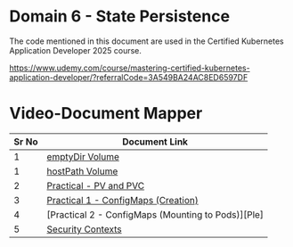 # Domain 6 - State Persistence

The code mentioned in this document are used in the Certified Kubernetes Application Developer 2025 course.

https://www.udemy.com/course/mastering-certified-kubernetes-application-developer/?referralCode=3A549BA24AC8ED6597DF


# Video-Document Mapper

| Sr No | Document Link |
| ------ | ------ |
| 1 | [emptyDir Volume][PlDa] |
| 1 | [hostPath Volume][PlDb] |
| 2 | [Practical - PV and PVC][PlDc] |
| 3 | [Practical 1 - ConfigMaps (Creation)][PlDd]
| 4 | [Practical 2 - ConfigMaps (Mounting to Pods)][Ple]
| 5 | [Security Contexts][PlDf]


   [PlDa]: <./emptydir.md>
   [PlDb]: <./hostPath.md>
   [PlDc]: <./pv-pvc.md>
   [PlDd]: <./configmap-01.md>
   [PlDe]: <./configmap-02.md>
   [PlDf]: <./pod-securitycontext.yaml>
